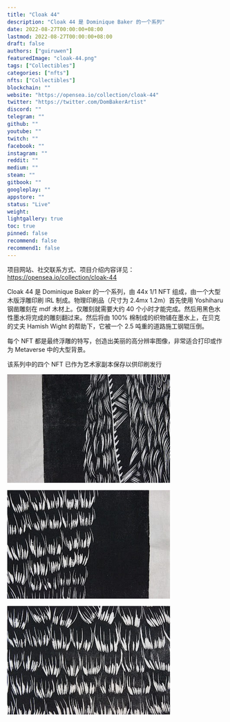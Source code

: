 ```yaml
---
title: "Cloak 44"
description: "Cloak 44 是 Dominique Baker 的一个系列"
date: 2022-08-27T00:00:00+08:00
lastmod: 2022-08-27T00:00:00+08:00
draft: false
authors: ["guiruwen"]
featuredImage: "cloak-44.png"
tags: ["Collectibles"]
categories: ["nfts"]
nfts: ["Collectibles"]
blockchain: ""
website: "https://opensea.io/collection/cloak-44"
twitter: "https://twitter.com/DomBakerArtist"
discord: ""
telegram: ""
github: ""
youtube: ""
twitch: ""
facebook: ""
instagram: ""
reddit: ""
medium: ""
steam: ""
gitbook: ""
googleplay: ""
appstore: ""
status: "Live"
weight: 
lightgallery: true
toc: true
pinned: false
recommend: false
recommend1: false
---
```

项目网站、社交联系方式、项目介绍内容详见：https://opensea.io/collection/cloak-44

Cloak 44 是 Dominique Baker 的一个系列，由 44x 1/1 NFT 组成，由一个大型木版浮雕印刷 IRL 制成。物理印刷品（尺寸为 2.4mx 1.2m）首先使用 Yoshiharu 钢凿雕刻在 mdf 木材上。仅雕刻就需要大约 40 个小时才能完成。然后用黑色水性墨水将完成的雕刻翻过来。然后将由 100% 棉制成的织物铺在墨水上，在贝克的丈夫 Hamish Wight 的帮助下，它被一个 2.5 吨重的道路施工钢辊压倒。

每个 NFT 都是最终浮雕的特写，创造出美丽的高分辨率图像，非常适合打印或作为 Metaverse 中的大型背景。

该系列中的四个 NFT 已作为艺术家副本保存以供印刷发行

![nft](01.jpg)

![nft](02.jpg)

![nft](03.jpg)